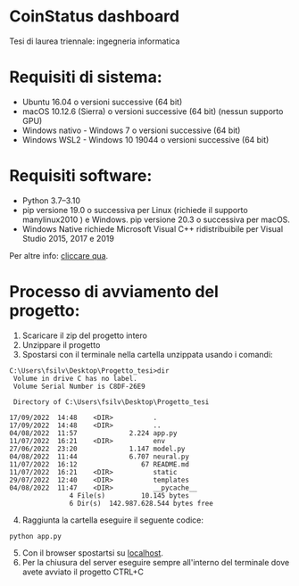 # CoinStatus dashboard
Tesi di laurea triennale: ingegneria informatica

# Requisiti di sistema:
- Ubuntu 16.04 o versioni successive (64 bit)
- macOS 10.12.6 (Sierra) o versioni successive (64 bit) (nessun supporto GPU)
- Windows nativo - Windows 7 o versioni successive (64 bit)
- Windows WSL2 - Windows 10 19044 o versioni successive (64 bit)


# Requisiti software:
- Python 3.7–3.10
- pip versione 19.0 o successiva per Linux (richiede il supporto manylinux2010 ) e Windows. pip versione 20.3 o successiva per macOS.
- Windows Native richiede Microsoft Visual C++ ridistribuibile per Visual Studio 2015, 2017 e 2019

Per altre info:  [cliccare qua](https://www.tensorflow.org/install/pip#software_requirements).


# Processo di avviamento del progetto:
1. Scaricare il zip del progetto intero
2. Unzippare il progetto 
3. Spostarsi con il terminale nella cartella unzippata usando i comandi:

````
C:\Users\fsilv\Desktop\Progetto_tesi>dir
 Volume in drive C has no label.
 Volume Serial Number is C8DF-26E9

 Directory of C:\Users\fsilv\Desktop\Progetto_tesi

17/09/2022  14:48    <DIR>          .
17/09/2022  14:48    <DIR>          ..
04/08/2022  11:57             2.224 app.py
11/07/2022  16:21    <DIR>          env
27/06/2022  23:20             1.147 model.py
04/08/2022  11:44             6.707 neural.py
11/07/2022  16:12                67 README.md
11/07/2022  16:21    <DIR>          static
29/07/2022  12:40    <DIR>          templates
04/08/2022  11:47    <DIR>          __pycache__
               4 File(s)         10.145 bytes
               6 Dir(s)  142.987.628.544 bytes free
````
4. Raggiunta la cartella eseguire il seguente codice:

````
python app.py
````

5. Con il browser spostartsi su [localhost](http://127.0.0.1:80). 
6. Per la chiusura del server eseguire sempre all'interno del terminale dove avete avviato il progetto CTRL+C

